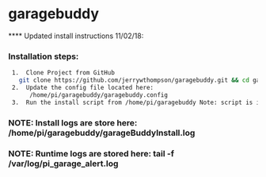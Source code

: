# garagebuddy

**** Updated install instructions 11/02/18:

### Installation steps:
``` bash
 1.  Clone Project from GitHub
   git clone https://github.com/jerrywthompson/garagebuddy.git && cd garagebuddy && git checkout master && sudo apt-get -y install expect
 2.  Update the config file located here:   
	  /home/pi/garagebuddy/garagebuddy.config
 3.  Run the install script from /home/pi/garagebuddy Note: script is inside of /tools but run from garagebuddy directory  	  unbuffer bash tools/installGarageBuddy.sh 2>&1 | tee garageBuddyInstall.log
```
### NOTE:  Install logs are store here:   /home/pi/garagebuddy/garageBuddyInstall.log
### NOTE:  Runtime logs are stored here:  tail -f /var/log/pi_garage_alert.log

